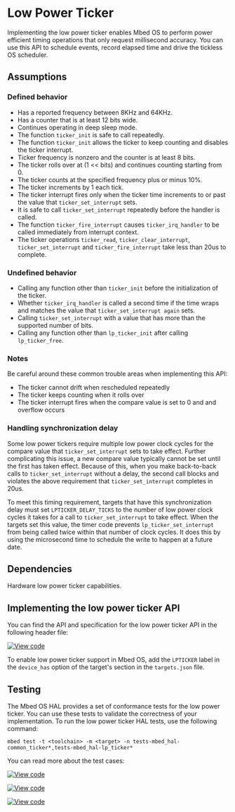 # Low Power Ticker

Implementing the low power ticker enables Mbed OS to perform power efficient timing operations that only request millisecond accuracy. You can use this API to schedule events, record elapsed time and drive the tickless OS scheduler.

## Assumptions

### Defined behavior
- Has a reported frequency between 8KHz and 64KHz.
- Has a counter that is at least 12 bits wide.
- Continues operating in deep sleep mode.
- The function `ticker_init` is safe to call repeatedly.
- The function `ticker_init` allows the ticker to keep counting and disables the ticker interrupt.
- Ticker frequency is nonzero and the counter is at least 8 bits.
- The ticker rolls over at (1 << bits) and continues counting starting from 0.
- The ticker counts at the specified frequency plus or minus 10%.
- The ticker increments by 1 each tick.
- The ticker interrupt fires only when the ticker time increments to or past the value that `ticker_set_interrupt` sets.
- It is safe to call `ticker_set_interrupt` repeatedly before the handler is called.
- The function `ticker_fire_interrupt` causes `ticker_irq_handler` to be called immediately from interrupt context.
- The ticker operations `ticker_read`, `ticker_clear_interrupt`, `ticker_set_interrupt` and `ticker_fire_interrupt` take less than 20us to complete.

### Undefined behavior

- Calling any function other than `ticker_init` before the initialization of the ticker.
- Whether `ticker_irq_handler` is called a second time if the time wraps and matches the value that `ticker_set_interrupt again` sets.
- Calling `ticker_set_interrupt` with a value that has more than the supported number of bits.
- Calling any function other than `lp_ticker_init` after calling `lp_ticker_free`.

### Notes

Be careful around these common trouble areas when implementing this API:

- The ticker cannot drift when rescheduled repeatedly
- The ticker keeps counting when it rolls over
- The ticker interrupt fires when the compare value is set to 0 and and overflow occurs

### Handling synchronization delay

Some low power tickers require multiple low power clock cycles for the compare value that `ticker_set_interrupt` sets to take effect. Further complicating this issue, a new compare value typically cannot be set until the first has taken effect. Because of this, when you make back-to-back calls to `ticker_set_interrupt` without a delay, the second call blocks and violates the above requirement that `ticker_set_interrupt` completes in 20us.

To meet this timing requirement, targets that have this synchronization delay must set `LPTICKER_DELAY_TICKS` to the number of low power clock cycles it takes for a call to `ticker_set_interrupt` to take effect. When the targets set this value, the timer code prevents `lp_ticker_set_interrupt` from being called twice within that number of clock cycles. It does this by using the microsecond time to schedule the write to happen at a future date.

## Dependencies

Hardware low power ticker capabilities.

## Implementing the low power ticker API

You can find the API and specification for the low power ticker API in the following header file:

[![View code](https://www.mbed.com/embed/?type=library)](http://os.mbed.com/docs/v5.9/mbed-os-api-doxy/group__hal__lp__ticker.html)

To enable low power ticker support in Mbed OS, add the `LPTICKER` label in the `device_has` option of the target's section in the `targets.json` file.

## Testing

The Mbed OS HAL provides a set of conformance tests for the low power ticker. You can use these tests to validate the correctness of your implementation. To run the low power ticker HAL tests, use the following command:

```
mbed test -t <toolchain> -m <target> -n tests-mbed_hal-common_ticker*,tests-mbed_hal-lp_ticker*
```

You can read more about the test cases:

 [![View code](https://www.mbed.com/embed/?type=library)](http://os.mbed.com/docs/v5.9/mbed-os-api-doxy/group__hal__lp__ticker.html)

 [![View code](https://www.mbed.com/embed/?type=library)](http://os.mbed.com/docs/v5.9/mbed-os-api-doxy/group__hal__ticker__tests.html)

 [![View code](https://www.mbed.com/embed/?type=library)](http://os.mbed.com/docs/v5.9/mbed-os-api-doxy/group__hal__lp__ticker__tests.html)
